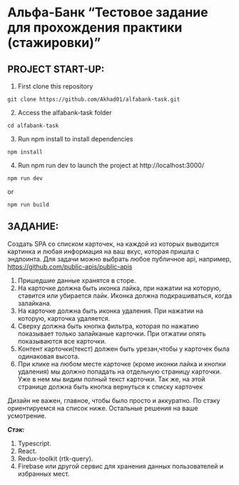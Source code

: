 # Альфа-Банк “Тестовое задание для прохождения практики (стажировки)”

## PROJECT START-UP:

1. First clone this repository

```shell
git clone https://github.com/Akhad01/alfabank-task.git
```

2. Access the alfabank-task folder

```shell
cd alfabank-task
```

3. Run npm install to install dependencies

```shell
npm install
```

4. Run npm run dev to launch the project at http://localhost:3000/

```shell
npm run dev
```

or

```shell
npm run build
```

## ЗАДАНИЕ:

Создать SPA со списком карточек, на каждой из которых выводится картинка и любая информация на ваш вкус, которая пришла с эндпоинта. Для задачи можно выбрать любое публичное api, например, https://github.com/public-apis/public-apis 

1. Пришедшие данные хранятся в сторе. 
2. На карточке должна быть иконка лайка, при нажатии на которую, ставится или убирается лайк. Иконка должна подкрашиваться, когда залайкана. 
3. На карточке должна быть иконка удаления. При нажатии на которую, карточка удаляется. 
4. Сверху должна быть кнопка фильтра, которая по нажатию показывает только залайканые карточки. При отжатии опять показываются все карточки.
5. Контент карточки(текст) должен быть урезан,чтобы у карточек была одинаковая высота.
6. При клике на любом месте карточке (кроме иконки лайка и кнопки удаления) мы должно попадать на отдельную страницу карточки. Уже в нем мы видим полный текст карточки. Так же, на этой странице должна быть кнопка вернуться к списку карточек

Дизайн не важен, главное, чтобы было просто и аккуратно. По стэку ориентируемся на список ниже. Остальные решения на ваше усмотрение. 


**_Стэк:_**

1. Typescript.
2. React.
3. Redux-toolkit (rtk-query).
4. Firebase или другой сервис для хранения данных пользователей и избранных мест.
